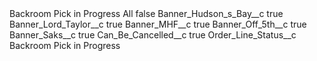 <?xml version="1.0" encoding="UTF-8"?>
<CustomMetadata xmlns="http://soap.sforce.com/2006/04/metadata" xmlns:xsi="http://www.w3.org/2001/XMLSchema-instance" xmlns:xsd="http://www.w3.org/2001/XMLSchema">
    <label>Backroom Pick in Progress All</label>
    <protected>false</protected>
    <values>
        <field>Banner_Hudson_s_Bay__c</field>
        <value xsi:type="xsd:boolean">true</value>
    </values>
    <values>
        <field>Banner_Lord_Taylor__c</field>
        <value xsi:type="xsd:boolean">true</value>
    </values>
    <values>
        <field>Banner_MHF__c</field>
        <value xsi:type="xsd:boolean">true</value>
    </values>
    <values>
        <field>Banner_Off_5th__c</field>
        <value xsi:type="xsd:boolean">true</value>
    </values>
    <values>
        <field>Banner_Saks__c</field>
        <value xsi:type="xsd:boolean">true</value>
    </values>
    <values>
        <field>Can_Be_Cancelled__c</field>
        <value xsi:type="xsd:boolean">true</value>
    </values>
    <values>
        <field>Order_Line_Status__c</field>
        <value xsi:type="xsd:string">Backroom Pick in Progress</value>
    </values>
</CustomMetadata>
